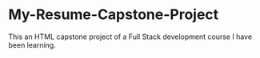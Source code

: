 # My-Resume-Capstone-Project
This an HTML capstone project of a Full Stack development course I have been learning.
